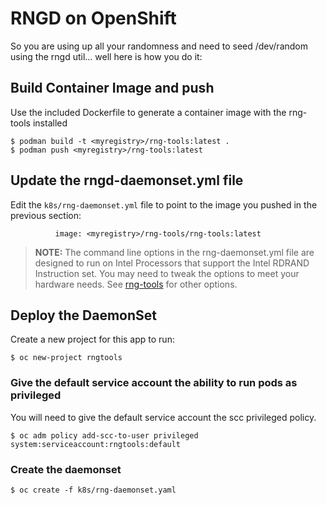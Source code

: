 # RNGD on OpenShift

So you are using up all your randomness and need to seed /dev/random using the rngd util... well here is how you do it:

## Build Container Image and push

Use the included Dockerfile to generate a container image with the rng-tools installed

```
$ podman build -t <myregistry>/rng-tools:latest .
$ podman push <myregistry>/rng-tools:latest
```

## Update the rngd-daemonset.yml file

Edit the `k8s/rng-daemonset.yml` file to point to the image you pushed in the previous section:

```
          image: <myregistry>/rng-tools/rng-tools:latest
```

>**NOTE:** The command line options in the rng-daemonset.yml file are designed to run on Intel Processors that support the Intel RDRAND Instruction set. You may need to tweak the options to meet your hardware needs. See [rng-tools](https://github.com/nhorman/rng-tools) for other options.

## Deploy the DaemonSet

Create a new project for this app to run:

```
$ oc new-project rngtools
```

### Give the default service account the ability to run pods as privileged

You will need to give the default service account the scc privileged policy.

```
$ oc adm policy add-scc-to-user privileged system:serviceaccount:rngtools:default
```

### Create the daemonset

```
$ oc create -f k8s/rng-daemonset.yaml
```